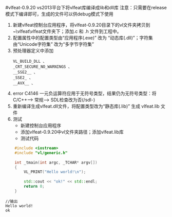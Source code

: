 #vlfeat-0.9.20 vs2013平台下将vlfeat库编译成lib和dll库
注意：只需要在release模式下编译即可，生成的文件可以供debug模式下使用

  1. 新建vlfeat控制台应用程序，将vlfeat-0.9.20目录下的vl文件夹拷贝到~\vlfeat\vlfeat文件夹下；添加.c 和 .h 文件到工程中。
  2. 配置属性中的配置类型由“应用程序(.exe)” 改为 “动态库(.dll)”；字符集由“Unicode字符集” 改为“多字节字符集”
  3. 预处理器定义中添加
      ```
      VL_BUILD_DLL 、
      _CRT_SECURE_NO_WARNINGS 、
      __SSE2__ 、
      _SSE2_ 、
      __AVX__ 、
      ```
  4. error C4146 一元负运算符应用于无符号类型，结果仍为无符号类型：将C/C++--> 常规--> SDL检查改为否(/sdl-)
  5. 重新编译生成vlfeat.dll文件，将配置类型改为“静态库(.lib)” 生成 vlfeat.lib 文件
  6. 测试
      * 新建控制台应用程序
      * 添加vlfeat-0.9.20中vl文件夹路径；添加vlfeat.lib库
      * 测试代码

```cpp
    #include <iostream>
    #include "vl/generic.h"
    
    int _tmain(int argc, _TCHAR* argv[])
    {
	    VL_PRINT("Hello world!\n");
    
	    std::cout << "ok!" << std::endl;
	    return 0;
    }
```
    //输出
    Hello world!
    ok
